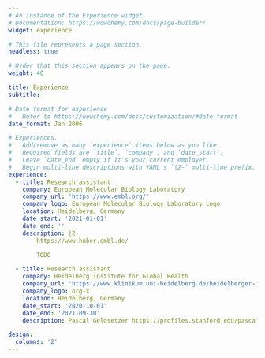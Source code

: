 ```yaml
---
# An instance of the Experience widget.
# Documentation: https://wowchemy.com/docs/page-builder/
widget: experience

# This file represents a page section.
headless: true

# Order that this section appears on the page.
weight: 40

title: Experience
subtitle:

# Date format for experience
#   Refer to https://wowchemy.com/docs/customization/#date-format
date_format: Jan 2006

# Experiences.
#   Add/remove as many `experience` items below as you like.
#   Required fields are `title`, `company`, and `date_start`.
#   Leave `date_end` empty if it's your current employer.
#   Begin multi-line descriptions with YAML's `|2-` multi-line prefix.
experience:
  - title: Research assistant
    company: European Molecular Biology Laboratory
    company_url: 'https://www.embl.org/'
    company_logo: European_Molecular_Biology_Laboratory_Logo
    location: Heidelberg, Germany
    date_start: '2021-01-01'
    date_end: ''
    description: |2-
        https://www.huber.embl.de/

        TODO

  - title: Research assistant
    company: Heidelberg Institute for Global Health
    company_url: 'https://www.klinikum.uni-heidelberg.de/heidelberger-institut-fuer-global-health/'
    company_logo: org-x
    location: Heidelberg, Germany
    date_start: '2020-10-01'
    date_end: '2021-09-30'
    description: Pascal Geldsetzer https://profiles.stanford.edu/pascal-geldsetzer TODO.

design:
  columns: '2'
---
```

